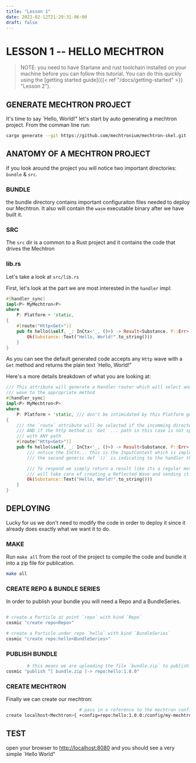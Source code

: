 ```yaml
---
title: "Lesson 1"
date: 2022-02-12T21:29:31-06:00
draft: false
---
```



# LESSON 1 -- HELLO MECHTRON

>NOTE: you need to have Starlane and rust toolchain installed on your machine before you can follow this tutorial.  You can do this quickly using the [getting started guide]({{< ref "/docs/getting-started" >}} "Lesson 2").


## GENERATE MECHTRON PROJECT
It's time to say `Hello, World!"  let's start by auto generating a mechtron project. From the comman line run:

```bash
cargo generate --git https://github.com/mechtronium/mechtron-skel.git --name hello
```

## ANATOMY OF A MECHTRON PROJECT
If you look around the project you will notice two important directories: `bundle` & `src`.

### BUNDLE
the bundle directory contains important configuraiton files needed to deploy our Mechtron.  It also
will contain the `wasm` executable binary after we have built it.

### SRC
The `src` dir is a common to a Rust project and it contains the code that drives the Mechtron

### lib.rs
Let's take a look at `src/lib.rs`

First, let's look at the part we are most interested in the `handler` impl:

```rust
#[handler_sync]
impl<P> MyMechtron<P>
where
    P: Platform + 'static,
{
    #[route("Http<Get>")]
    pub fn hello(&self, _: InCtx<'_, ()>) -> Result<Substance, P::Err> {
        Ok(Substance::Text("Hello, World!".to_string()))
    }
}
```

As you can see the default generated code accepts any `Http` wave with a `Get` method and returns the plain text `Hello, World!"

Here's a more details breakdown of what you are looking at:

```rust
/// This attribute will generate a Handler router which will select and forward a matching
/// wave to the appropriate method
#[handler_sync]
impl<P> MyMechtron<P>
where
    P: Platform + 'static, /// don't be intimidated by this Platform generic... we will dive deeper into that later
{
    /// the `route` attribute will be selected if the incomming directed wave is of kind `Http`
    /// AND if the http method is `Get` ... path in this case is not specified so it will match
    /// with ANY path
    #[route("Http<Get>")]  
    pub fn hello(&self, _: InCtx<'_, ()>) -> Result<Substance, P::Err> {
        /// notice the InCtx... this is the InputContext which is implemented using generics InCtx<'_,()>
        /// the second generic def `()` is indicating to the handler that it excepts an empty body

        /// To respond we simply return a result like its a regular method call... The DirectedHandlerShell
        /// will take care of creating a Reflected Wave and sending it back to the Direct origin.
        Ok(Substance::Text("Hello, World!".to_string()))
    }
}
```

## DEPLOYING
Lucky for us we don't need to modify the code in order to deploy it since it already does exactly what we want it to do.

### MAKE
Run `make all` from the root of the project to compile the code and bundle it into a zip file for publication.

```bash
make all
```

### CREATE REPO & BUNDLE SERIES
In order to publish your bundle you will need a Repo and a BundleSeries.

```bash

# create a Particle at point `repo` with kind `Repo`
cosmic "create repo<Repo>"

# create a Particle under repo `hello` with kind `BundleSeries`
cosmic "create repo:hello<BundleSeries>"
```

### PUBLISH BUNDLE

```bash
        # this means we are uploading the file `bundle.zip` to publish to point `rep:hello:1.0.0`
cosmic "publish ^[ bundle.zip ]-> repo:hello:1.0.0"
```

### CREATE MECHTRON
Finally we can create our mechtron:

```bash
                            # pass in a reference to the mechtron config
create localhost<Mechtron>{ +config=repo:hello:1.0.0:/config/my-mechtron.mechtron };
```

## TEST
open your browser to [http://localhost:8080](http://localhost:8080) and you should see a very simple `Hello World"


